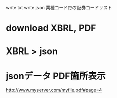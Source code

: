 write txt 
write json 業種コード毎の証券コードリスト

# download XBRL, PDF
# XBRL > json
# jsonデータ PDF箇所表示
http://www.myserver.com/myfile.pdf#page=4
